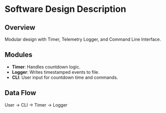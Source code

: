 # Software Design Description

## Overview
Modular design with Timer, Telemetry Logger, and Command Line Interface.

## Modules
- **Timer**: Handles countdown logic.
- **Logger**: Writes timestamped events to file.
- **CLI**: User input for countdown time and commands.

## Data Flow
User → CLI → Timer → Logger